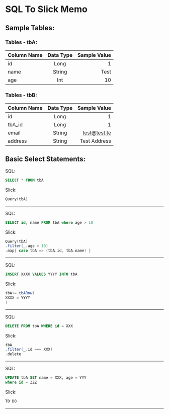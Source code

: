 # SQL To Slick Memo


## Sample Tables:

### Tables - tbA:
| Column Name   | Data Type     | Sample Value |
| ------------- |:-------------:| ------------:|
| id            | Long          | 1            |
| name          | String        | Test         |
| age           | Int           | 10           |

### Tables - tbB:
| Column Name   | Data Type     | Sample Value |
| ------------- |:-------------:| ------------:|
| id            | Long          | 1            |
| tbA_id        | Long          | 1            |
| email         | String        | test@test.te |
| address       | String        | Test Address |

## Basic Select Statements:

SQL:
```sql
SELECT * FROM tbA
```

Slick:
```scala
Query(tbA)
```

-----------------------

SQL:
```sql
SELECT id, name FROM tbA where age > 10
```

Slick:
```scala
Query(tbA)
.filter(_.age > 10)
.map{ case tbA => (tbA.id, tbA.name) }
```


-------------------
SQL: 
```sql
INSERT XXXX VALUES YYYY INTO tbA
```

Slick:
```scala
tbA+= tbARow(
XXXX = YYYY
)
```

-------------------
SQL:
```sql
DELETE FROM tbA WHERE id = XXX
```
Slick:
```scala
tbA
.filter(_.id === XXX)
.delete
```

-------------------
SQL:
```sql
UPDATE tbA SET name = XXX, age = YYY
where id = ZZZ
```

Slick:
```scala
TO DO
```

-------------------
